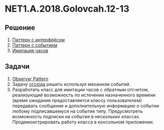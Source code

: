 # NET1.A.2018.Golovcah.12-13

## Решение
1. [Паттерн с интерфейсом](https://github.com/ChristinaGolovach/ObserverPatternDemo-1/tree/master/ObserverPatternDemo)
2. [Паттерн с событием](https://github.com/ChristinaGolovach/ObserverPatternDemo-1/tree/master/ObserverPatternWithEvent) 
3. [Имитация часов](https://github.com/ChristinaGolovach/NET1.A.2018.Golovcah.12-13/tree/master/TimerImitationLogic) 

## Задачи

1. [Observer Pattern](https://github.com/AnzhelikaKravchuk/ObserverPatternDemo)    
2. Задачу  [отсюда](https://github.com/AnzhelikaKravchuk/ObserverPatternDemo) решить используя механизм событий.   
3. Разработать класс для имитации часов с обратным отсчетом, реализующий возможность по истечении назначенного времени (время ожидания предоставляется классу пользователем) передавать сообщение и дополнительную информацию о событии любому подписавшемуся на событие типу. Предусмотреть возможность подписки на событие в нескольких классах. Продемонстрировать работу класса в консольном приложении.  
